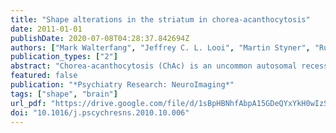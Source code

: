 ```yaml
---
title: "Shape alterations in the striatum in chorea-acanthocytosis"
date: 2011-01-01
publishDate: 2020-07-08T04:28:37.842694Z
authors: ["Mark Walterfang", "Jeffrey C. L. Looi", "Martin Styner", "Ruth H. Walker", "Adrian Danek", "Marc Niethammer", "Andrew Evans", "Katya Kotschet", "Guilherme R. Rodrigues", "Andrew Hughes", "Dennis Velakoulis"]
publication_types: ["2"]
abstract: "Chorea-acanthocytosis (ChAc) is an uncommon autosomal recessive disorder due to mutations of the VPS13A gene, which encodes for the membrane protein chorein. ChAc presents with progressive limb and orobuccal chorea, but there is often a marked dysexecutive syndrome. ChAc may first present with neuropsychiatric disturbance such as obsessive-compulsive disorder (OCD), suggesting a particular role for disruption to striatal structures involved in non-motor frontostriatal loops, such as the head of the caudate nucleus. Two previous studies have suggested a marked reduction in volume in the caudate nucleus and putamen, but did not examine morphometric change. We investigated morphometric change in 13 patients with genetically or biochemically confirmed ChAc and 26 age- and gender-matched controls. Subjects underwent magnetic resonance imaging and manual segmentation of the caudate nucleus and putamen, and shape analysis using a non-parametric spherical harmonic technique. Both structures showed significant and marked reductions in volume compared with controls, with reduction greatest in the caudate nucleus. Both structures showed significant shape differences, particularly in the head of the caudate nucleus. No significant correlation was shown between duration of illness and striatal volume or shape, suggesting that much structural change may have already taken place at the time of symptom onset. Our results suggest that striatal neuron loss may occur early in the disease process, and follows a dorsal-ventral gradient that may correlate with early neuropsychiatric and cognitive presentations of the disease."
featured: false
publication: "*Psychiatry Research: NeuroImaging*"
tags: ["shape", "brain"]
url_pdf: "https://drive.google.com/file/d/1sBpHBNhfAbpA15GDeQYxYkH0wIzS2aOn"
doi: "10.1016/j.pscychresns.2010.10.006"
---
```


